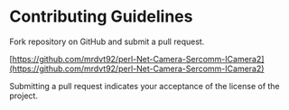# Contributing Guidelines

Fork repository on GitHub and submit a pull request.

[https://github.com/mrdvt92/perl-Net-Camera-Sercomm-ICamera2](https://github.com/mrdvt92/perl-Net-Camera-Sercomm-ICamera2)

Submitting a pull request indicates your acceptance of the license of the project.

